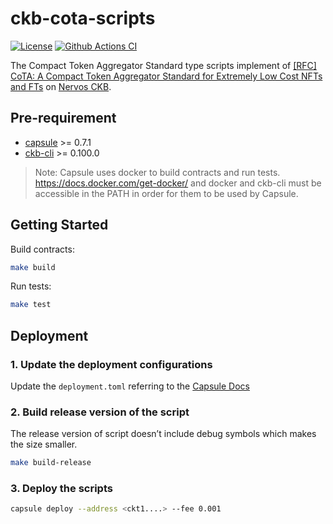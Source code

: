 # ckb-cota-scripts

[![License](https://img.shields.io/badge/license-MIT-green)](https://github.com/nervina-labs/ckb-cota-scripts/blob/develop/COPYING)
[![Github Actions CI](https://github.com/nervina-labs/ckb-cota-scripts/workflows/CI/badge.svg?branch=develop)](https://github.com/nervina-labs/ckb-cota-scripts/actions)

The Compact Token Aggregator Standard type scripts implement of [[RFC] CoTA: A Compact Token Aggregator Standard for Extremely Low Cost NFTs and FTs](https://talk.nervos.org/t/rfc-cota-a-compact-token-aggregator-standard-for-extremely-low-cost-nfts-and-fts/6338) on [Nervos CKB](https://www.nervos.org/).

## Pre-requirement

- [capsule](https://github.com/nervosnetwork/capsule) >= 0.7.1
- [ckb-cli](https://github.com/nervosnetwork/ckb-cli) >= 0.100.0

> Note: Capsule uses docker to build contracts and run tests. https://docs.docker.com/get-docker/
> and docker and ckb-cli must be accessible in the PATH in order for them to be used by Capsule.

## Getting Started

Build contracts:

```sh
make build
```

Run tests:

```sh
make test
```

## Deployment

### 1. Update the deployment configurations

Update the `deployment.toml` referring to the [Capsule Docs](https://docs.nervos.org/docs/labs/sudtbycapsule#deploy)

### 2. Build release version of the script

The release version of script doesn’t include debug symbols which makes the size smaller.

```sh
make build-release
```

### 3. Deploy the scripts

```sh
capsule deploy --address <ckt1....> --fee 0.001
```



